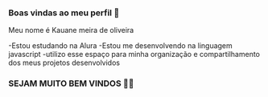 ### Boas vindas ao meu perfil 🩷

Meu nome é Kauane meira de oliveira

-Estou estudando na Alura
-Estou me desenvolvendo na linguagem javascript
-utilizo esse espaço para minha organização e compartilhamento dos meus projetos desenvolvidos

### SEJAM MUITO BEM VINDOS 💙🩷

